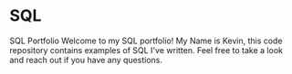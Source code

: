 # SQL
 SQL Portfolio
Welcome to my SQL portfolio! My Name is Kevin, this code repository contains examples of SQL I've written. Feel free to take a look and reach out if you have any questions.
